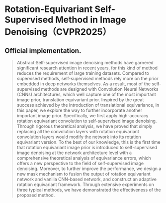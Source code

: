 # Rotation-Equivariant Self-Supervised Method in Image Denoising（CVPR2025）
Official implementation.
---

> Abstract:Self-supervised image denoising methods have garnered significant research attention in recent years, for this kind of method reduces the requirement of large training datasets.
Compared to supervised methods, self-supervised methods rely more on the prior embedded in deep networks themselves. As a result, most of the self-supervised methods are designed with Convolution Neural Networks (CNNs) architectures, which well capture one of the most important image prior, translation equivariant prior. Inspired by the great success achieved by the introduction of translational equivariance, in this paper, we explore the way to further incorporate another important image prior. 
Specifically, we first apply high-accuracy rotation equivariant convolution to self-supervised image denoising. Through rigorous theoretical analysis, we have proved that simply replacing all the convolution layers with rotation equivariant convolution layers would modify the network into its rotation equivariant version.
To the best of our knowledge, this is the first time that rotation equivariant image prior is introduced to self-supervised image denoising at the network architecture level with a comprehensive theoretical analysis of equivariance errors, which
offers a new perspective to the field of self-supervised image denoising.
Moreover, to further improve the performance, we design a new mask mechanism to fusion the output of rotation equivariant network and vanilla CNN-based network, and construct an adaptive rotation equivariant framework. 
Through extensive experiments on three typical methods, we have demonstrated the effectiveness of the proposed method.
